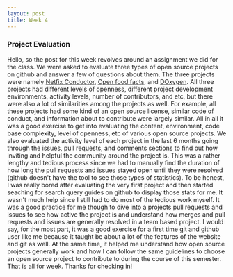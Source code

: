 ```yaml
---
layout: post
title: Week 4
---
```


### Project Evaluation

Hello,
so the post for this week revolves around an assignment we did for the class. We were asked to evaluate three types of open source projects on github and answer a few of questions about them. The three projects were namely [Netfix Conductor](https://github.com/Netflix/conductor.git), [Open food facts](https://github.com/openfoodfacts/openfoodfacts-server.git), and [DOxygen](https://github.com/doxygen/doxygen.git). All three projects had different levels of openness, different project development environments, activity levels, number of contributors, and etc, but there were also a lot of similarities among the projects as well. For example, all these projects had some kind of an open source license, similar code of conduct, and information about to contribute were largely similar. All in all it was a good exercise to get into evaluating the content, environment, code base complexity, level of openness, etc of various open source projects. We also evaluated the activity level of each project in the last 6 months going through the issues, pull requests, and comments sections to find out how inviting and helpful the community around the project is. This was a rather lengthy and tedious process since we had to manually find the duration of how long the pull requests and issues stayed open until they were resolved (github doesn't have the tool to see those types of statistics). To be honest, I was really bored after evaluating the very first project and then started seaching for search query guides on github to display those stats for me. It wasn't much help since I still had to do most of the tedious work myself. It was a good practice for me though to dive into a projects pull requests and issues to see how active the project is and understand how merges and pull requests and issues are generally resolved in a team based project. I would say, for the most part, it was a good exercise for a first time git and github user like me because it taught be about a lot of the features of the website and git as well. At the same time, it helped me understand how open source projects generally work and how I can follow the same guidelines to choose an open source project to contribute to during the course of this semester. That is all for week. Thanks for checking in!